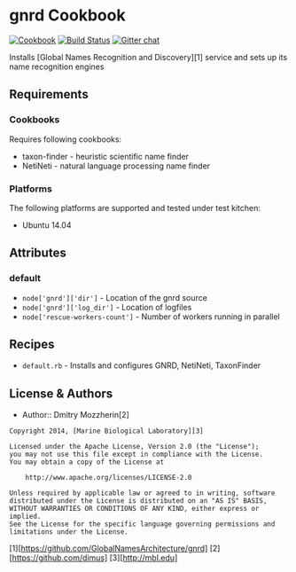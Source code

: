 gnrd Cookbook
===========
[![Cookbook](http://img.shields.io/cookbook/v/nginx.svg)](https://github.com/miketheman/nginx)
[![Build Status](https://travis-ci.org/miketheman/nginx.svg?branch=master)](https://travis-ci.org/miketheman/nginx)
[![Gitter chat](https://img.shields.io/badge/Gitter-miketheman%2Fnginx-brightgreen.svg)](https://gitter.im/miketheman/nginx)

Installs [Global Names Recognition and Discovery][1] service and sets up its 
name recognition engines

Requirements
------------
### Cookbooks

Requires following cookbooks:

- taxon-finder - heuristic scientific name finder
- NetiNeti - natural language processing name finder

### Platforms
The following platforms are supported and tested under test kitchen:

- Ubuntu 14.04

Attributes
----------

### default

- `node['gnrd']['dir']` - Location of the gnrd source
- `node['gnrd']['log_dir']` - Location of logfiles
- `node['rescue-workers-count']` - Number of workers running in parallel

Recipes
-------

- `default.rb` - Installs and configures GNRD, NetiNeti, TaxonFinder

License & Authors
-----------------
- Author:: Dmitry Mozzherin[2]

```text
Copyright 2014, [Marine Biological Laboratory][3]

Licensed under the Apache License, Version 2.0 (the "License");
you may not use this file except in compliance with the License.
You may obtain a copy of the License at

    http://www.apache.org/licenses/LICENSE-2.0

Unless required by applicable law or agreed to in writing, software
distributed under the License is distributed on an "AS IS" BASIS,
WITHOUT WARRANTIES OR CONDITIONS OF ANY KIND, either express or implied.
See the License for the specific language governing permissions and
limitations under the License.
```
[1][https://github.com/GlobalNamesArchitecture/gnrd]
[2][https://github.com/dimus]
[3][http://mbl.edu]
